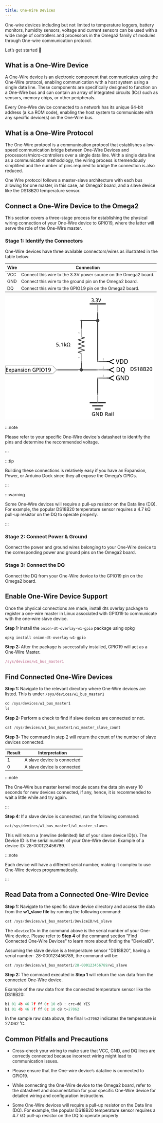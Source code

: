 ```yaml
---
title: One-Wire Devices
---
```


One-wire devices including but not limited to temperature loggers, battery monitors, humidity sensors, voltage and current sensors can be used with a wide range of controllers and processors in the Omega2 family of modules through One-wire communication protocol. 

Let’s get started 🚀

## What is a One-Wire Device

A One-Wire device is an electronic component that communicates using the One-Wire protocol, enabling communication with a host system using a single data line. These components are specifically designed to function on a One-Wire bus and can contain an array of integrated circuits (ICs) such as sensors, memory chips, or other peripherals.

Every One-Wire device connected to a network has its unique 64-bit address (a.k.a ROM code), enabling the host system to communicate with any specific device(s) on the One-Wire bus.

## What is a One-Wire Protocol

The One-Wire protocol is a communication protocol that establishes a low-speed communication bridge between One-Wire Devices and processors/micro-controllers over a single data line. With a single data line as a communication methodology, the wiring process is tremendously simplified and the number of pins required to bridge the connection is also reduced. 

One Wire protocol follows a master-slave architecture with each bus allowing for one master, in this case, an Omega2 board, and a slave device like the DS18B20 temperature sensor.

## Connect a One-Wire Device to the Omega2

This section covers a three-stage process for establishing the physical wiring connection of your One-Wire device to GPIO19, where the latter will serve the role of the One-Wire master.

### Stage 1: Identify the Connectors

One-Wire devices have three available connectors/wires as illustrated in the table below: 

| Wire            | Connection                                                      |
|-----------------|-----------------------------------------------------------------|
| VCC             | Connect this wire to the 3.3V power source on the Omega2 board. |  
| GND             | Connect this wire to the ground pin on the Omega2 board.        |  
| DQ              | Connect this wire to the GPIO19 pin on the Omega2 board.        | 

![one wire device circuit diagram](../static/img/one-wire-device-circuit-diagram-1.png)

:::note

Please refer to your specific One-Wire device's datasheet to identify the pins and determine the recommended voltage. 

:::

:::tip

Building these connections is relatively easy if you have an Expansion, Power, or Arduino Dock since they all expose the Omega’s GPIOs. 

:::

:::warning

Some One-Wire devices will require a pull-up resistor on the Data line (DQ). For example, the popular DS18B20 temperature sensor requires a 4.7 kΩ pull-up resistor on the DQ to operate properly.

:::


### Stage 2: Connect Power & Ground

Connect the power and ground wires belonging to your One-Wire device to the corresponding power and ground pins on the Omega2 board. 

### Stage 3: Connect the DQ

Connect the DQ from your One-Wire device to the GPIO19 pin on the Omega2 board. 

## Enable One-Wire Device Support


Once the physical connections are made, install dts overlay package to register a one-wire master in Linux associated with GPIO19 to communicate with the one-wire slave device.  

**Step 1:**  Install the `onion-dt-overlay-w1-gpio` package using opkg

```js
opkg install onion-dt-overlay-w1-gpio
```
**Step 2:** After the package is successfully installed, GPIO19 will act as a One-Wire Master. 

```js
/sys/devices/w1_bus_master1
```
<h2 id="find">Find Connected One-Wire Devices</h2>

**Step 1:** Navigate to the relevant directory where One-Wire devices are listed. This is under `/sys/devices/w1_bus_master1`


```js
cd /sys/devices/w1_bus_master1
ls
```

**Step 2:** Perform a check to find if slave devices are connected or not. 

```js
cat /sys/devices/w1_bus_master1/w1_master_slave_count
```

**Step 3:** The command in step 2 will return the count of the number of slave devices connected. 

| Result            | Interpretation                            |
|-------------------|-------------------------------------------|
| 1                 | A slave device is connected               |
| 0                 | A slave device is connected               |

:::note

The One-Wire bus master kernel module scans the data pin every 10 seconds for new devices connected, if any, hence, it is recommended to wait a little while and try again. 

:::

**Step 4:** If a slave device is connected, run the following command: 

```js
cat/sys/devices/w1_bus_master1/w1_master_slaves
```

This will return a (newline delimited) list of your slave device ID(s). The Device ID is the serial number of your One-Wire device. Example of a device ID: 28-000123456789. 

:::note

Each device will have a different serial number, making it complex to use One-Wire devices programmatically. 

:::

## Read Data from a Connected One-Wire Device

**Step 1:** Navigate to the specific slave device directory and access the data from the __w1_slave file__ by running the following command: 

```js
cat /sys/devices/w1_bus_master1/DeviceID/w1_slave
```

The `<DeviceID>` in the command above is the serial number of your One-Wire device. Please refer to **Step 4** of the command section "Find Connected One-Wire Devices" to learn more about finding the "DeviceID". 

Assuming the slave device is a temperature sensor "DS18B20", having a serial number- 28-000123456789, the command will be: 

```js
cat /sys/devices/w1_bus_master1/28-000123456789/w1_slave
```

**Step 2:** The command executed in **Step 1** will return the raw data from the connected One-Wire device. 

Example of the raw data from the connected temperature sensor like the DS18B20: 

```js
b1 01 4b 46 7f ff 0c 10 d8 : crc=d8 YES
b1 01 4b 46 7f ff 0c 10 d8 t=27062
```

In the sample raw data above, the final `t=27062` indicates the temperature is 27.062 ˚C.

## Common Pitfalls and Precautions

- Cross-check your wiring to make sure that VCC, GND, and DQ lines are correctly connected because incorrect wiring might lead to communication issues.  

- Please ensure that the One-wire device’s dataline is connected to GPIO19. 

- While connecting the One-Wire device to the Omega2 board, refer to the datasheet and documentation for your specific One-Wire device for detailed wiring and configuration instructions.

- Some One-Wire devices will require a pull-up resistor on the Data line (DQ). For example, the popular DS18B20 temperature sensor requires a 4.7 kΩ pull-up resistor on the DQ to operate properly
